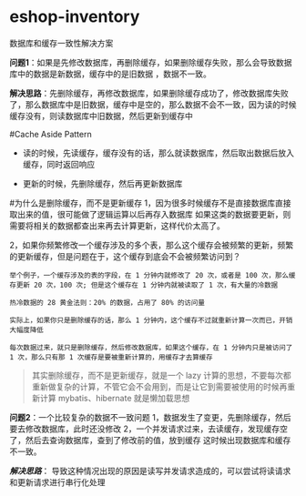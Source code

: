 # eshop-inventory

数据库和缓存一致性解决方案


**问题1**：如果是先修改数据库，再删除缓存，如果删除缓存失败，那么会导致数据库中的数据是新数据，缓存中的是旧数据
，数据不一致。

**解决思路**：先删除缓存，再修改数据库，如果删除缓存成功了，修改数据库失败了，那么数据库中是旧数据，缓存中是空的，那么数据不会不一致，因为读的时候缓存没有，则读数据库中旧数据，然后更新到缓存中



#Cache Aside Pattern
* 读的时候，先读缓存，缓存没有的话，那么就读数据库，然后取出数据后放入缓存，同时返回响应

* 更新的时候，先删除缓存，然后再更新数据库

#为什么是删除缓存，而不是更新缓存
1，因为很多时候缓存不是直接数据库直接取出来的值，很可能做了逻辑运算以后再存入数据库
如果这类的数据要更新，则需要将相关的数据都查出来再去计算更新，这样代价太高了。

2，如果你频繁修改一个缓存涉及的多个表，那么这个缓存会被频繁的更新，频繁的更新缓存，但是问题在于，这个缓存到底会不会被频繁访问到？

```
举个例子，一个缓存涉及的表的字段，在 1 分钟内就修改了 20 次，或者是 100 次，那么缓存更新 20 次，100 次; 但是这个缓存在 1 分钟内就被读取了 1 次，有大量的冷数据

热冷数据的 28 黄金法则：20% 的数据，占用了 80% 的访问量

实际上，如果你只是删除缓存的话，那么 1 分钟内，这个缓存不过就重新计算一次而已，开销大幅度降低

每次数据过来，就只是删除缓存，然后修改数据库，如果这个缓存，在 1 分钟内只是被访问了 1 次，那么只有那 1 次缓存是要被重新计算的，用缓存才去算缓存

```

>其实删除缓存，而不是更新缓存，就是一个 lazy 计算的思想，不要每次都重新做复杂的计算，不管它会不会用到，而是让它到需要被使用的时候再重新计算
mybatis、hibernate 就是懒加载思想


**问题2**：一个比较复杂的数据不一致问题
1，数据发生了变更，先删除缓存，然后要去修改数据库，此时还没修改
2，一个并发请求过来，去读缓存，发现缓存空了，然后去查询数据库，查到了修改前的值，放到缓存
这时候出现数据库和缓存不一致。

***解决思路***： 导致这种情况出现的原因是读写并发请求造成的，可以尝试将读请求和更新请求进行串行化处理


